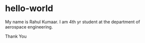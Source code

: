 # hello-world

My name is Rahul Kumaar. I am 4th yr student at the department of aerospace engineering.

Thank You
